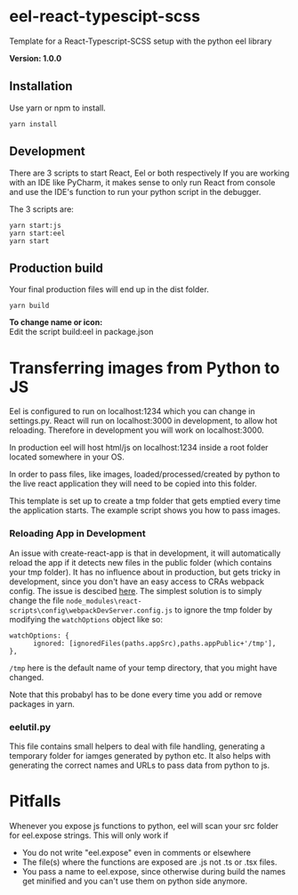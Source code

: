 # eel-react-typescipt-scss
Template for a React-Typescript-SCSS setup with the python eel library

**Version: 1.0.0**

## Installation
Use yarn or npm to install.
```
yarn install
```

## Development
There are 3 scripts to start React, Eel or both respectively
If you are working with an IDE like PyCharm, it makes sense to only run React from console and use the IDE's function to run your python script in the debugger.

The 3 scripts are: 
```
yarn start:js
yarn start:eel
yarn start
```
## Production build
Your final production files will end up in the dist folder.
```
yarn build
```

**To change name or icon:**  
Edit the script build:eel in package.json 

# Transferring images from Python to JS
Eel is configured to run on localhost:1234 which you can change in settings.py. React will run on localhost:3000 in development, to allow hot reloading. Therefore in development you will work on localhost:3000.

In production eel will host html/js on localhost:1234 inside a root folder located somewhere in your OS. 

In order to pass files, like images, loaded/processed/created by python to the live react application they will need to be copied into this folder.

This template is set up to create a tmp folder that gets emptied every time the application starts. The example script shows you how to pass images.

### Reloading App in Development
An issue with create-react-app is that in development, it will automatically reload the app if it detects new files in the public folder (which contains your tmp folder).
It has no influence about in production, but gets tricky in development, since you don't have an easy access to CRAs webpack config.
The issue is descibed [here](https://stackoverflow.com/questions/46876570/create-react-app-exclude-folder-from-triggering-reload). The simplest solution
is to simply change the file `node_modules\react-scripts\config\webpackDevServer.config.js` to ignore the tmp folder by modifying the `watchOptions` object like so: 
```
watchOptions: {
      ignored: [ignoredFiles(paths.appSrc),paths.appPublic+'/tmp'],
},
```
`/tmp`  here is the default name of your temp directory, that you might have changed.

Note that this probabyl has to be done every time you add or remove packages in yarn.

### eelutil.py
This file contains small helpers to deal with file handling, generating a temporary folder for iamges generated by python etc. It also helps with generating the correct names and URLs to pass data from python to js.


# Pitfalls
Whenever you expose js functions to python, eel will scan your src folder for eel.expose strings. This will only work if 
- You do not write "eel.expose" even in comments or elsewhere
- The file(s) where the functions are exposed are .js not .ts or .tsx files.
- You pass a name to eel.expose, since otherwise during build the names get minified and you can't use them on python side anymore. 